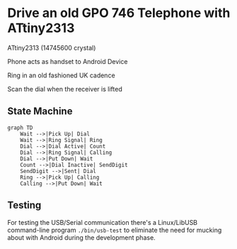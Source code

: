 # Drive an old GPO 746 Telephone with ATtiny2313

ATtiny2313 (14745600 crystal)

Phone acts as handset to Android Device

Ring in an old fashioned UK cadence

Scan the dial when the receiver is lifted

## State Machine

```mermaid
graph TD
    Wait -->|Pick Up| Dial
    Wait -->|Ring Signal| Ring
    Dial -->|Dial Active| Count
    Dial -->|Ring Signal| Calling
    Dial -->|Put Down| Wait
    Count -->|Dial Inactive| SendDigit
    SendDigit -->|Sent| Dial
    Ring -->|Pick Up| Calling
    Calling -->|Put Down| Wait
```

## Testing

For testing the USB/Serial communication there's a Linux/LibUSB command-line
program `./bin/usb-test` to eliminate the need for mucking about with Android
during the development phase.
